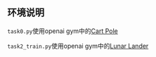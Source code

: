 ## 环境说明

```task0.py```使用openai gym中的[Cart Pole](https://www.gymlibrary.ml/environments/classic_control/cart_pole/)

```task2_train.py```使用openai gym中的[Lunar Lander](https://www.gymlibrary.ml/environments/box2d/lunar_lander/)
